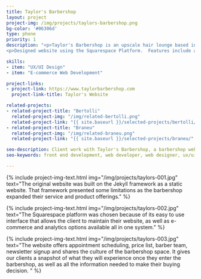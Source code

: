 ```yaml
---
title: Taylor's Barbershop
layout: project
project-img: /img/projects/taylors-barbershop.png
bg-color: '#06306d'
type: phone
priority: 1
description: "<p>Taylor's Barbershop is an upscale hair lounge based in Richmond, Virginia.  The space provides grooming services to men, women & kids.  Services include signature hair cuts, facials, coloring and special services for wedding parties.</p>
<p>Designed website using the Squarespace Platform.  Features include appointment scheduling, selling products and sharing the barbershop culture.</p>"

skills:
- item: "UX/UI Design"
- item: "E-commerce Web Development"

project-links:
- project-link: https://www.taylorbarbershop.com
  project-link-title: Taylor's Website

related-projects:
- related-project-title: "Bertolli"
  related-project-img: "/img/related-bertolli.png"
  related-project-link: "{{ site.baseurl }}/selected-projects/bertolli/"
- related-project-title: "Braneu"
  related-project-img: "/img/related-braneu.png"
  related-project-link: "{{ site.baseurl }}/selected-projects/braneu/"

seo-description: Client work with Taylor's Barbershop, a barbershop website that accepts online booking and payments. Designed and developed by Montier Kess.
seo-keywords: front end development, web developer, web designer, ux/ui designer, baltimore, atlanta, wordpress developer, static website developer, javascript, black woman, tech, black woman in tech, montier kess, STEM, entrepreneurship, svncrwns, atlanta, strategy, fashion, streetwear, retail brands, scale brands, business strategy

---
```


{% include project-img-text.html img="/img/projects/taylors-001.jpg" text="The original website was built on the Jekyll framework as a static website.  That framework presented some limitations as the barbershop expanded their service and product offerings." %}

{% include project-img-text.html img="/img/projects/taylors-002.jpg" text="The Squarespace platform was chosen because of its easy to use interface that allows the client to maintain their website, as well as e-commerce and analytics options available all in one system." %}

{% include project-img-text.html img="/img/projects/taylors-003.jpg" text="The website offers appointment scheduling, price list, barber team, newsletter signup and shares the culture of the barbershop space.  It gives our clients a snapshot of what they will experience once they enter the barbershop, as well as all the information needed to make their buying decision.	" %}